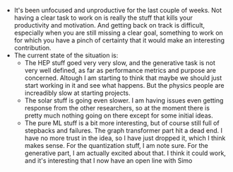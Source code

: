 * It's been unfocused and unproductive for the last couple of weeks. Not having a clear task to work on is really the stuff that kills your productivity and motivation. And getting back on track is difficult, especially when you are still missing a clear goal, something to work on for which you have a pinch of certainty that it would make an interesting contribution.
* The current state of the situation is:
	* The HEP stuff goed very very slow, and the generative task is not very well defined, as far as performance metrics and purpose are concerned. Altough I am starting to think that maybe we should just start working in it and see what happens. But the physics people are increadibly slow at starting projects.
	* The solar stuff is going even slower. I am having issues even getting response from the other researchers, so at the moment there is pretty much nothing going on there except for some initial ideas.
	* The pure ML stuff is a bit more interesting, but of course still full of stepbacks and failures. The graph transformer part hit a dead end. I have no more trust in the idea, so I have just dropped it, which I think makes sense. For the quantization stuff, I am note sure. For the generative part, I am actually excited about that. I think it could work, and it's interesting that I now have an open line with Simo